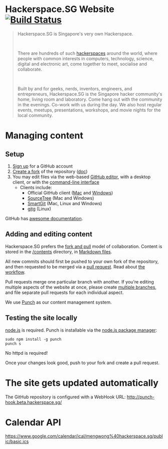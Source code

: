 # Hackerspace.SG Website [![Build Status](https://travis-ci.org/notthetup/hackerspace.sg.png)](https://travis-ci.org/notthetup/hackerspace.sg)

>Hackerspace.SG is Singapore's very own Hackerspace. 
>
>&nbsp;
>
>There are hundreds of such [hackerspaces](http://www.hackerspaces.org/) around the world, where people with common interests in computers, technology, science, digital and electronic art, come together to meet, socialise and collaborate.
>
>&nbsp;
>
>Built by and for geeks, nerds, inventors, engineers, and entrepreneurs, Hackerspace.SG is the Singapore hacker community's home, living room and laboratory.  Come hang out with the community in the evenings.  Co-work with us during the day.  We also host regular events, meetups, presentations, workshops, and movie nights for the local community.

# Managing content

## Setup

1. [Sign up](https://github.com/join) for a GitHub account
1. [Create a fork](https://github.com/hackerspacesg/hackerspace.sg/fork) of the repository ([doc](https://help.github.com/articles/fork-a-repo))
1. You may edit files via the web-based [GitHub editor](https://help.github.com/articles/editing-files), with a desktop client, or with the [command-line interface](http://gitref.org/)
    * Clients include:
      * Official GitHub client ([Mac](https://mac.github.com/) and [Windows](https://windows.github.com/))
      * [SourceTree](http://www.sourcetreeapp.com/) (Mac and Windows)
      * [SmartGit](http://www.syntevo.com/smartgithg/) (Mac, Linux and Windows)
      * [gitg](https://github.com/jessevdk/gitg) (Linux)

GitHub has [awesome documentation](https://help.github.com/).

## Adding and editing content

Hackerspace.SG prefers the [fork and pull](https://help.github.com/articles/using-pull-requests#fork--pull) model of collaboration. Content is stored in the [/contents](https://github.com/hackerspacesg/hackerspace.sg/tree/master/contents) directory, in [Markdown files](https://github.com/adam-p/markdown-here/wiki/Markdown-Cheatsheet).

All new commits should first be pushed to your own fork of the repository, and then requested to be merged via a [pull request](https://github.com/hackerspacesg/hackerspace.sg/compare/). Read about [the workflow](https://guides.github.com/introduction/flow/).

Pull requests merge one particular branch with another. If you're editing multiple aspects of the website at once, please create [multiple branches](https://help.github.com/articles/creating-and-deleting-branches-within-your-repository), and file separate pull requests for each individual aspect.

We use [Punch](https://github.com/laktek/punch/wiki) as our content management system.

## Testing the site locally

[node.js](http://nodejs.org/) is required. Punch is installable via the [node.js package manager](https://www.npmjs.org/package/punch):

	sudo npm install -g punch
	punch s

No httpd is required!

Once your changes look good, push to your fork and create a pull request.

# The site gets updated automatically

The GitHub repository is configured with a WebHook URL: http://punch-hook.beta.hackerspace.sg/

# Calendar API

<https://www.google.com/calendar/ical/mengwong%40hackerspace.sg/public/basic.ics>
